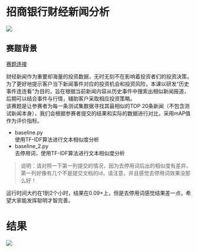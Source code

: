 # 招商银行财经新闻分析
![](https://raw.githubusercontent.com/Roc-J/zhaoshang_economic_news/master/photos/title.png)
## 赛题背景  

[赛题连接](https://www.nowcoder.com/activity/2018cmbchina/bigdata/2)

财经新闻作为重要却海量的投资数据，无时无刻不在影响着投资者们的投资决策，为了更好地提示客户当下新闻事件对应的投资机会和投资风险，本课以研发“历史事件连连看”为目的，旨在根据当前新闻内容从历史事件中搜索出相似新闻报道，后期可以结合事件与行情，辅助客户采取相应投资策略。  
该赛题是让参赛者为每一条测试集数据寻找其最相似的TOP 20条新闻（不包含测试新闻本身），我们会根据参赛者提交的结果和实际的数据进行对比，采用mAP值作为评价指标。

* baseline.py  
使用TF-IDF算法进行文本相似度分析
* baseline_2.py  
去停用词，使用TF-IDF算法进行文本相似度分析

>说明：请对照一下第一列提交的情况，因为去停用词后出的相似度有差异，第一列好像有几个不是提交文档的id，请注意，并且感觉去停用词效果没那么好！

运行时间大约在1到2个小时，结果在0.09+上，但是去停用词感觉结果差一点，希望大家能发挥聪明才智完善。

# 结果
![](https://raw.githubusercontent.com/Roc-J/zhaoshang_economic_news/master/photos/results.png)
